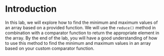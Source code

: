 # Introduction

In this lab, we will explore how to find the minimum and maximum values of an array based on a provided function. We will use the `reduce()` method in combination with a comparator function to return the appropriate element in the array. By the end of the lab, you will have a good understanding of how to use this method to find the minimum and maximum values in an array based on your custom comparator function.
